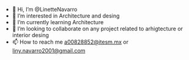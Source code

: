 - 👋 Hi, I’m @LinetteNavarro
- 👀 I’m interested in Architecture and desing
- 🌱 I’m currently learning Architecture
- 💞️ I’m looking to collaborate on any project related to arhigtecture or interior desing
- 📫 How to reach me a00828852@itesm.mx or liny.navarro2001@gmail.com

<!---
LinetteNavarro/LinetteNavarro is a ✨ special ✨ repository because its `README.md` (this file) appears on your GitHub profile.
You can click the Preview link to take a look at your changes.
--->
